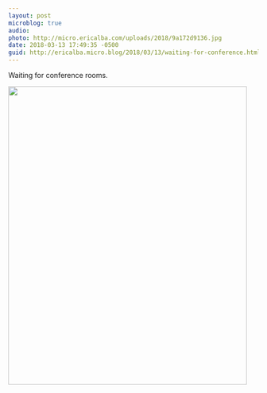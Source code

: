 ```yaml
---
layout: post
microblog: true
audio: 
photo: http://micro.ericalba.com/uploads/2018/9a172d9136.jpg
date: 2018-03-13 17:49:35 -0500
guid: http://ericalba.micro.blog/2018/03/13/waiting-for-conference.html
---
```

Waiting for conference rooms.

<img src="http://micro.ericalba.com/uploads/2018/9a172d9136.jpg" width="480" height="600" />
